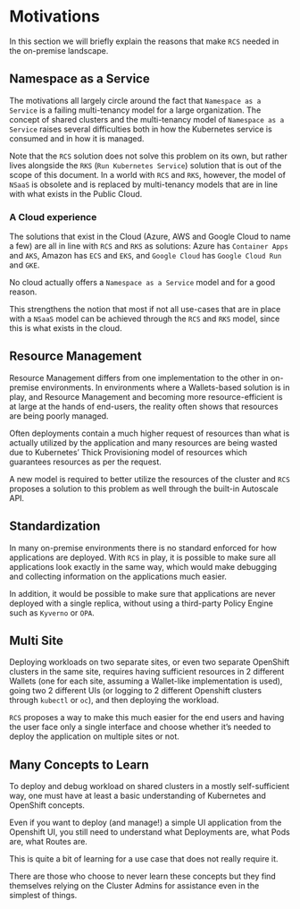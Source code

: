# Motivations

In this section we will briefly explain the reasons that make `RCS` needed in the on-premise landscape.

## Namespace as a Service

The motivations all largely circle around the fact that `Namespace as a Service` is a failing multi-tenancy model for a large organization. The concept of shared clusters and the multi-tenancy model of `Namespace as a Service` raises several difficulties both in how the Kubernetes service is consumed and in how it is managed.

Note that the `RCS` solution does not solve this problem on its own, but rather lives alongside the `RKS` (`Run Kubernetes Service`) solution that is out of the scope of this document. In a world with `RCS` and `RKS`, however, the model of `NSaaS` is obsolete and is replaced by multi-tenancy models that are in line with what exists in the Public Cloud.

### A Cloud experience

The solutions that exist in the Cloud (Azure, AWS and Google Cloud to name a few) are all in line with `RCS` and `RKS` as solutions: Azure has `Container Apps` and `AKS`, Amazon has `ECS` and `EKS`, and `Google Cloud` has `Google Cloud Run` and `GKE`.

No cloud actually offers a `Namespace as a Service` model and for a good reason.

This strengthens the notion that most if not all use-cases that are in place with a `NSaaS` model can be achieved through the `RCS` and `RKS` model, since this is what exists in the cloud.

## Resource Management

Resource Management differs from one implementation to the other in on-premise environments. In environments where a Wallets-based solution is in play, and Resource Management and becoming more resource-efficient is at large at the hands of end-users, the reality often shows that resources are being poorly managed.

Often deployments contain a much higher request of resources than what is actually utilized by the application and many resources are being wasted due to Kubernetes’ Thick Provisioning model of resources which guarantees resources as per the request.

A new model is required to better utilize the resources of the cluster and `RCS` proposes a solution to this problem as well through the built-in Autoscale API.

## Standardization

In many on-premise environments there is no standard enforced for how applications are deployed. With `RCS` in play, it is possible to make sure all applications look exactly in the same way, which would make debugging and collecting information on the applications much easier.

In addition, it would be possible to make sure that applications are never deployed with a single replica, without using a third-party Policy Engine such as `Kyverno` or `OPA`.

## Multi Site

Deploying workloads on two separate sites, or even two separate OpenShift clusters in the same site, requires having sufficient resources in 2 different Wallets (one for each site, assuming a Wallet-like implementation is used), going two 2 different UIs (or logging to 2 different Openshift clusters through `kubectl` or `oc`), and then deploying the workload.

`RCS` proposes a way to make this much easier for the end users and having the user face only a single interface and choose whether it’s needed to deploy the application on multiple sites or not.

## Many Concepts to Learn

To deploy and debug workload on shared clusters in a mostly self-sufficient way, one must have at least a basic understanding of Kubernetes and OpenShift concepts.

Even if you want to deploy (and manage!) a simple UI application from the Openshift UI, you still need to understand what Deployments are, what Pods are, what Routes are.

This is quite a bit of learning for a use case that does not really require it.

There are those who choose to never learn these concepts but they find themselves relying on the Cluster Admins for assistance even in the simplest of things.
